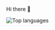 


Hi there :wave:

![Top languages](https://github-readme-stats.vercel.app/api/top-langs/?username=qiushiyan&hide=html,jupyter,jupyter%20notebook,JavaScript,Tex,SCSS,CSS,Vue,HandleBars&&=&langs_count=8&theme=dracula&layout=compact)





